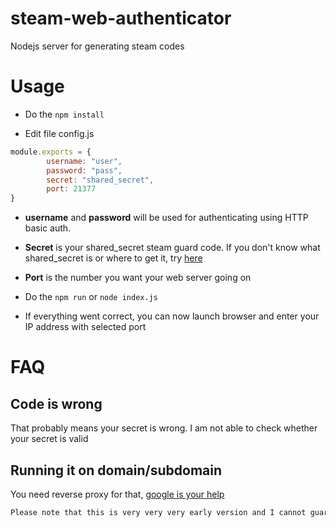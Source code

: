 # steam-web-authenticator
Nodejs server for generating steam codes

# Usage
- Do the ``` npm install ```

- Edit file config.js
```javascript
module.exports = {
        username: "user",
        password: "pass",
        secret: "shared_secret",
        port: 21377
}

```
  - **username** and **password** will be used for authenticating using HTTP basic auth.
  - **Secret** is your shared_secret steam guard code. If you don't know what shared_secret is or where to get it, try [here](http://goo.gl/search/steam+shared_secret)
  - **Port** is the number you want your web server going on

- Do the ```npm run``` or ```node index.js```
- If everything went correct, you can now launch browser and enter your IP address with selected port
# FAQ
## Code is wrong
That probably means your secret is wrong. I am not able to check whether your secret is valid
## Running it on domain/subdomain
You need reverse proxy for that, [google is your help](http://goo.gl/search/running+reverse+proxy+for+nodejs)
```diff
Please note that this is very very very early version and I cannot guarantee you full security.*
```

